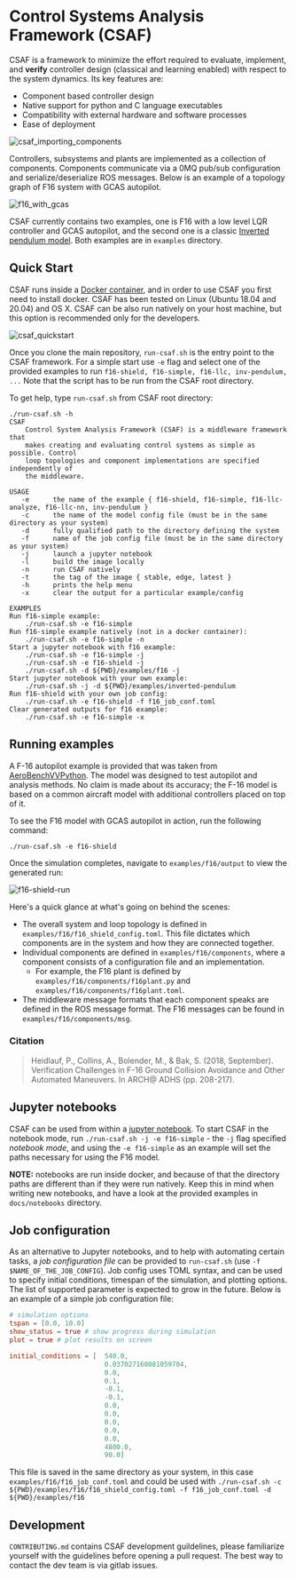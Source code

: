 # Control Systems Analysis Framework (CSAF)

CSAF is a framework to minimize the effort required to evaluate, implement, and **verify** controller design (classical and learning enabled) with respect to the system dynamics. Its key features are:

* Component based controller design
* Native support for python and C language executables
* Compatibility with external hardware and software processes
* Ease of deployment

![csaf_importing_components](docs/srs/img/csaf_importing_controllers.png)

Controllers, subsystems and plants are implemented as a collection of components.
Components communicate via a 0MQ pub/sub configuration and serialize/deserialize ROS messages. Below is an example of a topology graph of F16 system with GCAS autopilot.


![f16_with_gcas](docs/srs/img/csaf_system_diagram.png)

CSAF currently contains two examples, one is F16 with a low level LQR controller and GCAS autopilot, and the second one is a classic [Inverted pendulum model](http://ctms.engin.umich.edu/CTMS/index.php?example=InvertedPendulum&section=ControlDigital#4). Both examples are in `examples` directory.


## Quick Start
CSAF runs inside a [Docker container](https://www.docker.com/), and in order to use CSAF you first need to install docker. CSAF has been tested on Linux (Ubuntu 18.04 and 20.04) and OS X. CSAF can be also run natively on your host machine, but this option is recommended only for the developers.

![csaf_quickstart](docs/srs/img/csaf_quickstart.png)

Once you clone the main repository, `run-csaf.sh` is the entry point to the CSAF framework. For a simple start use `-e` flag and select one of the provided examples to run `f16-shield, f16-simple, f16-llc, inv-pendulum, ...` Note that the script has to be run from the CSAF root directory.

To get help, type `run-csaf.sh` from CSAF root directory:

```
./run-csaf.sh -h
CSAF
    Control System Analysis Framework (CSAF) is a middleware framework that
    makes creating and evaluating control systems as simple as possible. Control
    loop topologies and component implementations are specified independently of
    the middleware.

USAGE
   -e      the name of the example { f16-shield, f16-simple, f16-llc-analyze, f16-llc-nn, inv-pendulum }
   -c      the name of the model config file (must be in the same directory as your system)
   -d      fully qualified path to the directory defining the system
   -f      name of the job config file (must be in the same directory as your system)
   -j      launch a jupyter notebook
   -l      build the image locally
   -n      run CSAF natively
   -t      the tag of the image { stable, edge, latest }
   -h      prints the help menu
   -x      clear the output for a particular example/config

EXAMPLES
Run f16-simple example:
    ./run-csaf.sh -e f16-simple
Run f16-simple example natively (not in a docker container):
    ./run-csaf.sh -e f16-simple -n
Start a jupyter notebook with f16 example:
    ./run-csaf.sh -e f16-simple -j
    ./run-csaf.sh -e f16-shield -j
    ./run-csaf.sh -d ${PWD}/examples/f16 -j
Start jupyter notebook with your own example:
    ./run-csaf.sh -j -d ${PWD}/examples/inverted-pendulum
Run f16-shield with your own job config:
    ./run-csaf.sh -e f16-shield -f f16_job_conf.toml
Clear generated outputs for f16 example:
    ./run-csaf.sh -e f16-simple -x
```

## Running examples

A F-16 autopilot example is provided that was taken from 
[AeroBenchVVPython](https://github.com/stanleybak/AeroBenchVVPython). The model was designed to test autopilot and 
analysis methods. No claim is made about its accuracy; the F-16 model is based on a common aircraft model with
additional controllers placed on top of it.

To see the F16 model with GCAS autopilot in action, run the following command:

`./run-csaf.sh -e f16-shield`


Once the simulation completes, navigate to `examples/f16/output` to view the 
generated run:

![f16-shield-run](docs/srs/img/f16-shield-run.png)

Here's a quick glance at what's going on behind the scenes:
* The overall system and loop topology is defined in `examples/f16/f16_shield_config.toml`. This file
dictates which components are in the system and how they are connected together.
* Individual components are defined in `examples/f16/components`, where a component
consists of a configuration file and an implementation.
  * For example, the F16 plant
is defined by `examples/f16/components/f16plant.py` and 
`examples/f16/components/f16plant.toml`.
* The middleware message formats that
each component speaks are defined in the ROS message format. The F16 messages 
can be found in `examples/f16/components/msg`.

### Citation
> Heidlauf, P., Collins, A., Bolender, M., & Bak, S. (2018, September). Verification Challenges in F-16 Ground Collision 
> Avoidance and Other Automated Maneuvers. In ARCH@ ADHS (pp. 208-217).


## Jupyter notebooks

CSAF can be used from within a [jupyter notebook](https://jupyter-notebook.readthedocs.io/en/stable/examples/Notebook/What%20is%20the%20Jupyter%20Notebook.html#Introduction). To start CSAF in the notebook mode, run `./run-csaf.sh -j -e f16-simple` - the `-j` flag specified *notebook mode*, and using the `-e f16-simple` as an example will set the paths necessary for using the F16 model.

**NOTE:** notebooks are run inside docker, and because of that the directory paths are different than if they were run natively. Keep this in mind when writing new notebooks, and have a look at the provided examples in `docs/notebooks` directory.

## Job configuration

As an alternative to Jupyter notebooks, and to help with automating certain tasks, a *job configuration file* can be provided to `run-csaf.sh` (use `-f $NAME_OF_THE_JOB_CONFIG`). Job config uses TOML syntax, and can be used to specify initial conditions, timespan of the simulation, and plotting options. The list of supported parameter is expected to grow in the future. Below is an example of a simple job configuration file:

```toml
# simulation options
tspan = [0.0, 10.0]
show_status = true # show progress during simulation
plot = true # plot results on screen

initial_conditions = [  540.0,
                        0.037027160081059704,
                        0.0,
                        0.1,
                        -0.1,
                        -0.1,
                        0.0,
                        0.0,
                        0.0,
                        0.0,
                        0.0,
                        4800.0,
                        90.0]
```
This file is saved in the same directory as your system, in this case `examples/f16/f16_job_conf.toml` and could be used with `./run-csaf.sh -c ${PWD}/examples/f16/f16_shield_config.toml -f f16_job_conf.toml -d ${PWD}/examples/f16`

## Development
`CONTRIBUTING.md` contains CSAF development guildelines, please familiarize yourself with the guidelines before opening a pull request. The best way to contact the dev team is via gitlab issues.
